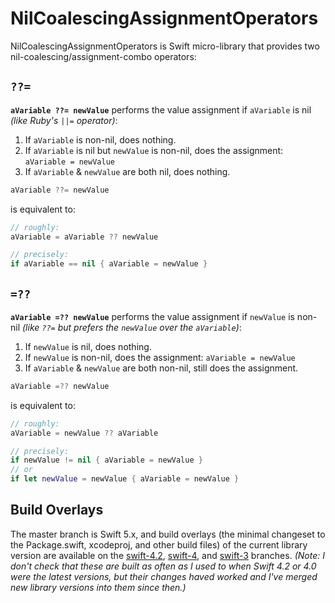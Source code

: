 # NilCoalescingAssignmentOperators

NilCoalescingAssignmentOperators is Swift micro-library that provides two nil-coalescing/assignment-combo operators:

## `??=`

**`aVariable ??= newValue`** performs the value assignment if `aVariable` is nil _(like Ruby's `||=` operator)_:

1. If `aVariable` is non-nil, does nothing.
2. If `aVariable` is nil but `newValue` is non-nil, does the assignment: `aVariable = newValue`
3. If `aVariable` & `newValue` are both nil, does nothing.

```swift
aVariable ??= newValue
```
is equivalent to:

```swift
// roughly:
aVariable = aVariable ?? newValue

// precisely:
if aVariable == nil { aVariable = newValue }
```

## `=??`

**`aVariable =?? newValue`** performs the value assignment if `newValue` is non-nil _(like `??=` but prefers the `newValue` over the `aVariable`)_:

1. If `newValue` is nil, does nothing.
2. If `newValue` is non-nil, does the assignment: `aVariable = newValue`
3. If `aVariable` & `newValue` are both non-nil, still does the assignment.


```swift
aVariable =?? newValue
```
is equivalent to:

```swift
// roughly:
aVariable = newValue ?? aVariable

// precisely:
if newValue != nil { aVariable = newValue }
// or
if let newValue = newValue { aVariable = newValue }
```


## Build Overlays

The master branch is Swift 5.x, and build overlays (the minimal changeset to the Package.swift, xcodeproj, and other build files) of the current library version are available on the [swift-4.2](https://github.com/capnslipp/NilCoalescingAssignmentOperators/tree/swift-4.2), [swift-4](https://github.com/capnslipp/NilCoalescingAssignmentOperators/tree/swift-4), and [swift-3](https://github.com/capnslipp/NilCoalescingAssignmentOperators/tree/swift-3) branches.  _(Note: I don't check that these are built as often as I used to when Swift 4.2 or 4.0 were the latest versions, but their changes haved worked and I've merged new library versions into them since then.)_
